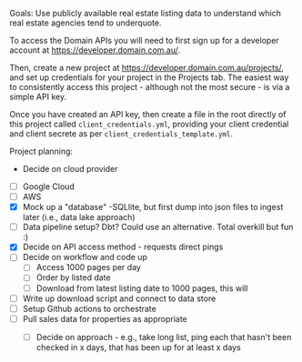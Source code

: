 Goals: Use publicly available real estate listing data to understand which real estate agencies tend to underquote. 

To access the Domain APIs you will need to first sign up for a developer account at https://developer.domain.com.au/.

Then, create a new project at https://developer.domain.com.au/projects/,  and set up credentials for your project in the Projects tab. The easiest way to consistently access this project - although not the most secure - is via a simple API key.

Once you have created an API key, then create a file in the root directly of this project called `client_credentials.yml`, providing your client credential and client secrete as per  `client_credentials_template.yml`.

Project planning: 
- Decide on cloud provider
- [ ] Google Cloud
- [ ] AWS
- [x] Mock up a "database" -SQLlite, but first dump into json files to ingest later (i.e., data lake approach)
- [ ] Data pipeline setup? Dbt? Could use an alternative. Total overkill but fun :)
- [x] Decide on API access method - requests direct pings 
- [ ] Decide on workflow and code up
    - [ ] Access 1000 pages per day
    - [ ] Order by listed date
    - [ ] Download from latest listing date to 1000 pages,
    this will 
- [ ] Write up download script and connect to data store
- [ ] Setup Github actions to orchestrate
- [ ] Pull sales data for properties as appropriate
    - [ ] Decide on approach - e.g., take long list, ping each that hasn't been checked in x days, that has been up for at least x days

